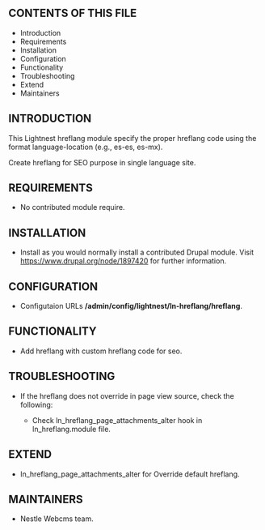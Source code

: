 CONTENTS OF THIS FILE
---------------------

 * Introduction
 * Requirements
 * Installation
 * Configuration
 * Functionality
 * Troubleshooting
 * Extend
 * Maintainers

INTRODUCTION
------------


This Lightnest hreflang module specify the proper hreflang code using the format language-location (e.g., es-es, es-mx).

Create hreflang for SEO purpose in single language site.


REQUIREMENTS
------------

* No contributed module require.

INSTALLATION
------------

* Install as you would normally install a contributed Drupal module. Visit
   https://www.drupal.org/node/1897420 for further information.


CONFIGURATION
-------------

* Configutaion URLs **/admin/config/lightnest/ln-hreflang/hreflang**.

FUNCTIONALITY
-------------

* Add hreflang with custom hreflang code for seo.

TROUBLESHOOTING
---------------

 * If the hreflang does not override in page view source, check the following:

   - Check ln_hreflang_page_attachments_alter hook in ln_hreflang.module file.

EXTEND
------

 * ln_hreflang_page_attachments_alter for Override default hreflang.

MAINTAINERS
-----------

* Nestle Webcms team.